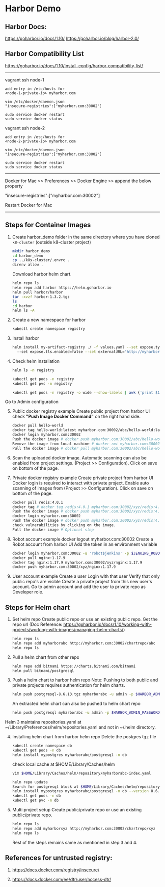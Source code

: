 # Harbor Demo

Harbor Docs:
------------
https://goharbor.io/docs/1.10/
https://goharbor.io/blog/harbor-2.0/

Harbor Compatibility List
-------------------------
https://goharbor.io/docs/1.10/install-config/harbor-compatibility-list/

------------------------------------------------
vagrant ssh node-1

    add entry in /etc/hosts for 
    <node-1-private-ip> myharbor.com

    vim /etc/docker/daemon.json
    "insecure-registries":["myharbor.com:30002"]

    sudo service docker restart
    sudo service docker status

vagrant ssh node-2

    add entry in /etc/hosts for 
    <node-2-private-ip> myharbor.com

    vim /etc/docker/daemon.json
    "insecure-registries":["myharbor.com:30002"]

    sudo service docker restart
    sudo service docker status

------------------------------------------------

Docker for Mac >> Preferences >> Docker Engine >> append the below property

"insecure-registries":["myharbor.com:30002"]

Restart Docker for Mac

------------------------------------------------


Steps for Container Images
--------------------------
1) Create harbor_demo folder in the same directory where you have cloned `k8-cluster` (outside k8-cluster project)
   ```bash
   mkdir harbor_demo
   cd harbor_demo
   cp ../k8s-cluster/.envrc .
   direnv allow .
   ```

   Download harbor helm chart.
   ```bash
   helm repo ls
   helm repo add harbor https://helm.goharbor.io
   helm pull harbor/harbor
   tar -xvzf harbor-1.3.2.tgz
   ls
   cd harbor
   helm ls -A
   ```

2) Create a new namespace for harbor
   ```bash
   kubectl create namespace registry
   ```

3) Install harbor
   ```bash
   helm install my-artifact-registry ./ -f values.yaml --set expose.type=nodePort 
     --set expose.tls.enabled=false --set externalURL="http://myharbor.com:30002" -n registry
   ```

4) Check helm installation
   ```bash
   helm ls -n registry

   kubectl get pods -n registry
   kubectl get pvc -n registry

   kubectl get pods -n registry -o wide --show-labels | awk {'print $1" " $10'} | column -t
   ```

Go to Admin configuration

5) Public docker registry example
   Create public project from harbor UI
   check **"Push Image Docker Command"** on the right hand side.
   ```bash
   docker pull hello-world
   docker tag hello-world:latest myharbor.com:30002/abc/hello-world:latest
   docker login myharbor.com:30002
   Push the docker image # docker push myharbor.com:30002/abc/hello-world:latest
   Remove the image from local machine # docker rmi myharbor.com:30002/abc/hello-world:latest
   Pull the docker image # docker pull myharbor.com:30002/abc/hello-world:latest
   ```

6) Scan the uploaded docker image.
   Automatic scanning can also be enabled from project settings. (Project >> Configuration). Click on save on bottom of the page.


7) Private docker registry example
   Create private project from harbor UI
   Docker login is required to interact with private project.
   Enable auto scanning of images from (Project >> Configuration). Click on save on bottom of the page.
   ```bash
   docker pull redis:4.0.1
   docker tag # docker tag redis:4.0.1 myharbor.com:30002/xyz/redis:4.0.1
   Push the docker image # docker push myharbor.com:30002/xyz/redis:4.0.1  # Should say access denied error in last line. 
   docker login myharbor.com:30002
   Push the docker image # docker push myharbor.com:30002/xyz/redis:4.0.1  # Should be successful
   check vulnerabilities by clicking on the image.
   Pull the docker image # Optional step
   ```

8) Robot account example
   docker logout myharbor.com:30002
   Create a Robot account from harbor UI
   Add the token in an environment variable
   ```bash
   docker login myharbor.com:30002 -u 'robot$jenkins' -p $JENKINS_ROBOT_TOKEN
   docker pull nginx:1.17.9
   docker tag nginx:1.17.9 myharbor.com:30002/xyz/nginx:1.17.9
   docker push myharbor.com:30002/xyz/nginx:1.17.9
   ```

9) User account example
   Create a user
   Login with that user
   Verify that only public repo's are visible
   Create a private project from this new user's account.
   Go to admin account and add the user to private repo as Developer role.

Steps for Helm chart
--------------------
1) Set helm repo
   Create public repo or use an existing public repo.
   Get the repo url (Doc Reference: https://goharbor.io/docs/1.10/working-with-projects/working-with-images/managing-helm-charts/)
   ```bash
   helm repo ls
   helm repo add myharborabc http://myharbor.com:30002/chartrepo/abc
   helm repo ls
   ```

2) Pull a helm chart from other repo
   ```bash
   helm repo add bitnami https://charts.bitnami.com/bitnami
   helm pull bitnami/postgresql
   ```

3) Push a helm chart to harbor helm repo
   Note: Pushing to both public and private projects requires authentication for helm charts.
   ```bash
   helm push postgresql-8.6.13.tgz myharborabc -u admin -p $HARBOR_ADMIN_PASSWORD
   ```

   An extracted helm chart can also be pushed to helm chart repo
   ```bash
   helm push postgresql myharborabc -u admin -p $HARBOR_ADMIN_PASSWORD
   ```

Helm 3 maintains repositories.yaml at ~/Library/Preferences/helm/repositories.yaml and not in ~/.helm directory.

4) Installing helm chart from harbor helm repo
   Delete the postgres tgz file
   ```bash
   kubectl create namespace db
   kubectl get pods -n db
   helm install mypostgres myharborabc/postgresql -n db
   ```
   check local cache at $HOME/Library/Caches/helm
   ```bash
   vim $HOME/Library/Caches/helm/repository/myharborabc-index.yaml
   ```
   ```bash
   helm repo update
   Search for postgresql block at $HOME/Library/Caches/helm/repository/myharborabc-index.yaml
   helm install mypostgres myharborabc/postgresql -n db --version 8.6.13
   kubectl get pods -n db
   kubectl get pvc -n db
   ```

5) Multi project setup
   Create public/private repo or use an existing public/private repo.
   ```bash
   helm repo ls
   helm repo add myharborxyz http://myharbor.com:30002/chartrepo/xyz
   helm repo ls
   ```
   Rest of the steps remains same as mentioned in step 3 and 4.
   
References for untrusted registry:
----------------------------------
1. https://docs.docker.com/registry/insecure/

2. https://docs.docker.com/ee/dtr/user/access-dtr/

